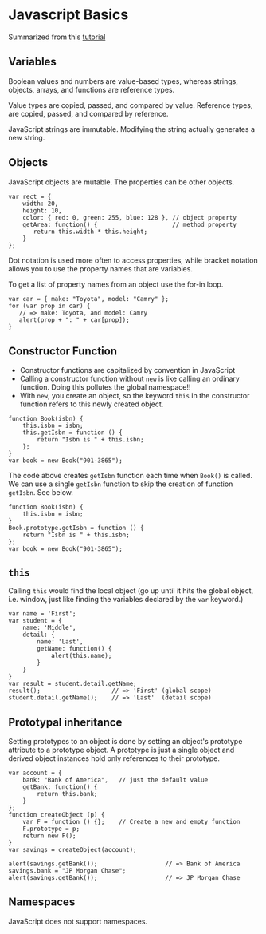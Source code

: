 Javascript Basics
===
Summarized from this [tutorial](https://www.dofactory.com/tutorial/javascript)

Variables
---
Boolean values and numbers are value-based types, whereas strings, objects, arrays, and functions are reference types.

Value types are copied, passed, and compared by value. Reference types, are copied, passed, and compared by reference.

JavaScript strings are immutable. Modifying the string actually generates a new string.

Objects
---

JavaScript objects are mutable. The properties can be other objects. 

```
var rect = {
    width: 20, 
    height: 10,
    color: { red: 0, green: 255, blue: 128 }, // object property
    getArea: function() {                     // method property 
       return this.width * this.height;
    }
};
```

Dot notation is used more often to access properties, while bracket notation allows you to use the property names that are variables.

To get a list of property names from an object use the for-in loop.

```
var car = { make: "Toyota", model: "Camry" };
for (var prop in car) {
   // => make: Toyota, and model: Camry
   alert(prop + ": " + car[prop]);  
}
```

Constructor Function
---
* Constructor functions are capitalized by convention in JavaScript
* Calling a constructor function without `new` is like calling an ordinary function. Doing this pollutes the global namespace!! 
* With `new`, you create an object, so the keyword `this` in the constructor function refers to this newly created object. 

```
function Book(isbn) {
    this.isbn = isbn;
    this.getIsbn = function () {
        return "Isbn is " + this.isbn;
    };
}
var book = new Book("901-3865");
```

The code above creates `getIsbn` function each time when `Book()` is called. 
We can use a single `getIsbn` function to skip the creation of function `getIsbn`. 
See below.
```
function Book(isbn) {
    this.isbn = isbn;
}
Book.prototype.getIsbn = function () {
    return "Isbn is " + this.isbn;
};
var book = new Book("901-3865");
```

`this` 
---

Calling `this` would find the local object (go up until it hits the global object, i.e. window, just like finding the variables declared by the `var` keyword.)

```
var name = 'First';
var student = {
    name: 'Middle',
    detail: {
        name: 'Last',
        getName: function() {
            alert(this.name);
        }
    }
}
var result = student.detail.getName; 
result();                    // => 'First' (global scope)
student.detail.getName();    // => 'Last'  (detail scope) 
```

Prototypal inheritance
---
Setting prototypes to an object is done by setting an object's prototype attribute to a prototype object.
A prototype is just a single object and derived object instances hold only references to their prototype.
```
var account = {
    bank: "Bank of America",   // just the default value
    getBank: function() {
        return this.bank;
    }
};
function createObject (p) {
    var F = function () {};    // Create a new and empty function
    F.prototype = p;
    return new F();
}
var savings = createObject(account);

alert(savings.getBank());                   // => Bank of America
savings.bank = "JP Morgan Chase";
alert(savings.getBank());                   // => JP Morgan Chase
```

Namespaces
---

JavaScript does not support namespaces. 
